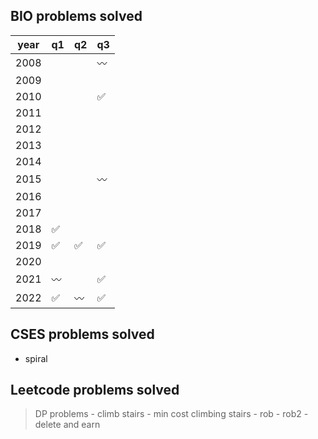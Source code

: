 ## BIO problems solved
| year 	| q1 	| q2 	| q3 	|
|------	|----	|----	|----	|
| 2008 	|    	|    	| 〰️ 	|
| 2009 	|    	|    	|    	|
| 2010 	|    	|    	| ✅  	|
| 2011 	|    	|    	|    	|
| 2012 	|    	|    	|    	|
| 2013 	|    	|    	|    	|
| 2014 	|    	|    	|    	|
| 2015 	|    	|    	| 〰️ 	|
| 2016 	|    	|    	|    	|
| 2017 	|    	|    	|    	|
| 2018 	| ✅  	|    	|    	|
| 2019 	| ✅  	| ✅  	| ✅  	|
| 2020 	|    	|    	|    	|
| 2021 	| 〰️ 	|    	| ✅  	|
| 2022 	| ✅  	| 〰️ 	| ✅  	|

## CSES problems solved 
- spiral

## Leetcode problems solved
> DP problems
    - climb stairs
    - min cost climbing stairs
    - rob
    - rob2
    - delete and earn